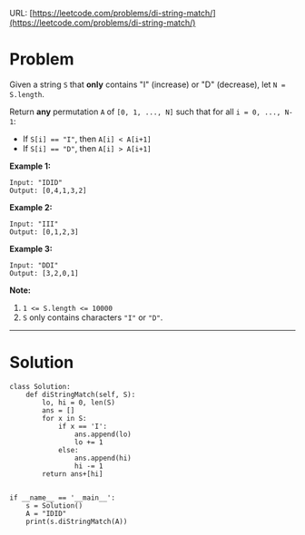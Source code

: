 URL: [https://leetcode.com/problems/di-string-match/](https://leetcode.com/problems/di-string-match/)

# Problem

Given a string `S` that **only** contains "I" (increase) or "D" (decrease), let `N = S.length`.

Return **any** permutation `A` of `[0, 1, ..., N]` such that for all `i = 0, ..., N-1`:

- If `S[i] == "I"`, then `A[i] < A[i+1]`
- If `S[i] == "D"`, then `A[i] > A[i+1]`

**Example 1:**

    Input: "IDID"
    Output: [0,4,1,3,2]

**Example 2:**

    Input: "III"
    Output: [0,1,2,3]

**Example 3:**

    Input: "DDI"
    Output: [3,2,0,1]

**Note:**

1. `1 <= S.length <= 10000`
2. `S` only contains characters `"I"` or `"D"`.

---

# Solution

    class Solution:
        def diStringMatch(self, S):
            lo, hi = 0, len(S)
            ans = []
            for x in S:
                if x == 'I':
                    ans.append(lo)
                    lo += 1
                else:
                    ans.append(hi)
                    hi -= 1
            return ans+[hi]
                    
    
    if __name__ == '__main__':
        s = Solution()
        A = "IDID"
        print(s.diStringMatch(A))
